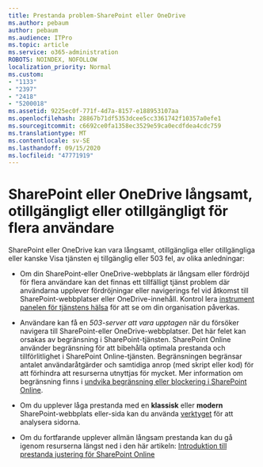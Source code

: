 ```yaml
---
title: Prestanda problem-SharePoint eller OneDrive
ms.author: pebaum
author: pebaum
ms.audience: ITPro
ms.topic: article
ms.service: o365-administration
ROBOTS: NOINDEX, NOFOLLOW
localization_priority: Normal
ms.custom:
- "1133"
- "2397"
- "2418"
- "5200018"
ms.assetid: 9225ec0f-771f-4d7a-8157-e188953107aa
ms.openlocfilehash: 28867b71df5353dcee5cc3361742f10357a0efe1
ms.sourcegitcommit: c6692ce0fa1358ec3529e59ca0ecdfdea4cdc759
ms.translationtype: MT
ms.contentlocale: sv-SE
ms.lasthandoff: 09/15/2020
ms.locfileid: "47771919"
---
```

# <a name="sharepoint-or-onedrive-slow-inaccessible-or-unavailable-for-multiple-users"></a>SharePoint eller OneDrive långsamt, otillgängligt eller otillgängligt för flera användare

SharePoint eller OneDrive kan vara långsamt, otillgängliga eller otillgängliga eller kanske Visa tjänsten ej tillgänglig eller 503 fel, av olika anledningar:
  
- Om din SharePoint-eller OneDrive-webbplats är långsam eller fördröjd för flera användare kan det finnas ett tillfälligt tjänst problem där användarna upplever fördröjningar eller navigerings fel vid åtkomst till SharePoint-webbplatser eller OneDrive-innehåll. Kontrol lera [instrument panelen för tjänstens hälsa](https://admin.microsoft.com/AdminPortal/Home#/servicehealth) för att se om din organisation påverkas.
  
- Användare kan få en *503-server att vara upptagen* när du försöker navigera till SharePoint-eller OneDrive-webbplatser. Det här felet kan orsakas av begränsning i SharePoint-tjänsten. SharePoint Online använder begränsning för att bibehålla optimala prestanda och tillförlitlighet i SharePoint Online-tjänsten. Begränsningen begränsar antalet användaråtgärder och samtidiga anrop (med skript eller kod) för att förhindra att resurserna utnyttjas för mycket. Mer information om begränsning finns i [undvika begränsning eller blockering i SharePoint Online](https://docs.microsoft.com/sharepoint/dev/general-development/how-to-avoid-getting-throttled-or-blocked-in-sharepoint-online).

- Om du upplever låga prestanda med en **klassisk** eller **modern** SharePoint-webbplats eller-sida kan du använda [verktyget](https://aka.ms/perftool) för att analysera sidorna.
  
- Om du fortfarande upplever allmän långsam prestanda kan du gå igenom resurserna längst ned i den här artikeln: [Introduktion till prestanda justering för SharePoint Online](https://go.microsoft.com/fwlink/?linkid=2024334)
  